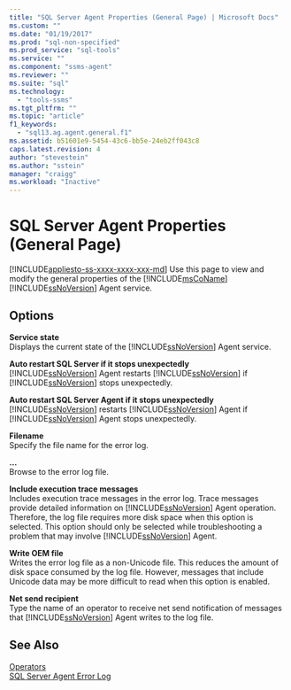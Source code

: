 ```yaml
---
title: "SQL Server Agent Properties (General Page) | Microsoft Docs"
ms.custom: ""
ms.date: "01/19/2017"
ms.prod: "sql-non-specified"
ms.prod_service: "sql-tools"
ms.service: ""
ms.component: "ssms-agent"
ms.reviewer: ""
ms.suite: "sql"
ms.technology: 
  - "tools-ssms"
ms.tgt_pltfrm: ""
ms.topic: "article"
f1_keywords: 
  - "sql13.ag.agent.general.f1"
ms.assetid: b51601e9-5454-43c6-bb5e-24eb2ff043c8
caps.latest.revision: 4
author: "stevestein"
ms.author: "sstein"
manager: "craigg"
ms.workload: "Inactive"
---
```

# SQL Server Agent Properties (General Page)
[!INCLUDE[appliesto-ss-xxxx-xxxx-xxx-md](../../includes/appliesto-ss-xxxx-xxxx-xxx-md.md)]
Use this page to view and modify the general properties of the [!INCLUDE[msCoName](../../includes/msconame_md.md)] [!INCLUDE[ssNoVersion](../../includes/ssnoversion_md.md)] Agent service.  
  
## Options  
**Service state**  
Displays the current state of the [!INCLUDE[ssNoVersion](../../includes/ssnoversion_md.md)] Agent service.  
  
**Auto restart SQL Server if it stops unexpectedly**  
[!INCLUDE[ssNoVersion](../../includes/ssnoversion_md.md)] Agent restarts [!INCLUDE[ssNoVersion](../../includes/ssnoversion_md.md)] if [!INCLUDE[ssNoVersion](../../includes/ssnoversion_md.md)] stops unexpectedly.  
  
**Auto restart SQL Server Agent if it stops unexpectedly**  
[!INCLUDE[ssNoVersion](../../includes/ssnoversion_md.md)] restarts [!INCLUDE[ssNoVersion](../../includes/ssnoversion_md.md)] Agent if [!INCLUDE[ssNoVersion](../../includes/ssnoversion_md.md)] Agent stops unexpectedly.  
  
**Filename**  
Specify the file name for the error log.  
  
**...**  
Browse to the error log file.  
  
**Include execution trace messages**  
Includes execution trace messages in the error log. Trace messages provide detailed information on [!INCLUDE[ssNoVersion](../../includes/ssnoversion_md.md)] Agent operation. Therefore, the log file requires more disk space when this option is selected. This option should only be selected while troubleshooting a problem that may involve [!INCLUDE[ssNoVersion](../../includes/ssnoversion_md.md)] Agent.  
  
**Write OEM file**  
Writes the error log file as a non-Unicode file. This reduces the amount of disk space consumed by the log file. However, messages that include Unicode data may be more difficult to read when this option is enabled.  
  
**Net send recipient**  
Type the name of an operator to receive net send notification of messages that [!INCLUDE[ssNoVersion](../../includes/ssnoversion_md.md)] Agent writes to the log file.  
  
## See Also  
[Operators](../../ssms/agent/operators.md)  
[SQL Server Agent Error Log](../../ssms/agent/sql-server-agent-error-log.md)  
  
